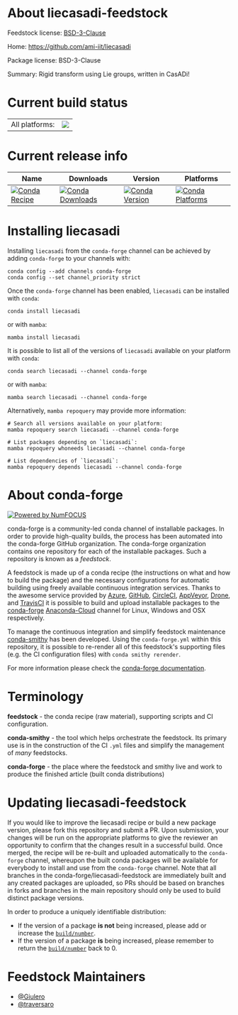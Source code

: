 About liecasadi-feedstock
=========================

Feedstock license: [BSD-3-Clause](https://github.com/conda-forge/liecasadi-feedstock/blob/main/LICENSE.txt)

Home: https://github.com/ami-iit/liecasadi

Package license: BSD-3-Clause

Summary: Rigid transform using Lie groups, written in CasADi!

Current build status
====================


<table><tr><td>All platforms:</td>
    <td>
      <a href="https://dev.azure.com/conda-forge/feedstock-builds/_build/latest?definitionId=19727&branchName=main">
        <img src="https://dev.azure.com/conda-forge/feedstock-builds/_apis/build/status/liecasadi-feedstock?branchName=main">
      </a>
    </td>
  </tr>
</table>

Current release info
====================

| Name | Downloads | Version | Platforms |
| --- | --- | --- | --- |
| [![Conda Recipe](https://img.shields.io/badge/recipe-liecasadi-green.svg)](https://anaconda.org/conda-forge/liecasadi) | [![Conda Downloads](https://img.shields.io/conda/dn/conda-forge/liecasadi.svg)](https://anaconda.org/conda-forge/liecasadi) | [![Conda Version](https://img.shields.io/conda/vn/conda-forge/liecasadi.svg)](https://anaconda.org/conda-forge/liecasadi) | [![Conda Platforms](https://img.shields.io/conda/pn/conda-forge/liecasadi.svg)](https://anaconda.org/conda-forge/liecasadi) |

Installing liecasadi
====================

Installing `liecasadi` from the `conda-forge` channel can be achieved by adding `conda-forge` to your channels with:

```
conda config --add channels conda-forge
conda config --set channel_priority strict
```

Once the `conda-forge` channel has been enabled, `liecasadi` can be installed with `conda`:

```
conda install liecasadi
```

or with `mamba`:

```
mamba install liecasadi
```

It is possible to list all of the versions of `liecasadi` available on your platform with `conda`:

```
conda search liecasadi --channel conda-forge
```

or with `mamba`:

```
mamba search liecasadi --channel conda-forge
```

Alternatively, `mamba repoquery` may provide more information:

```
# Search all versions available on your platform:
mamba repoquery search liecasadi --channel conda-forge

# List packages depending on `liecasadi`:
mamba repoquery whoneeds liecasadi --channel conda-forge

# List dependencies of `liecasadi`:
mamba repoquery depends liecasadi --channel conda-forge
```


About conda-forge
=================

[![Powered by
NumFOCUS](https://img.shields.io/badge/powered%20by-NumFOCUS-orange.svg?style=flat&colorA=E1523D&colorB=007D8A)](https://numfocus.org)

conda-forge is a community-led conda channel of installable packages.
In order to provide high-quality builds, the process has been automated into the
conda-forge GitHub organization. The conda-forge organization contains one repository
for each of the installable packages. Such a repository is known as a *feedstock*.

A feedstock is made up of a conda recipe (the instructions on what and how to build
the package) and the necessary configurations for automatic building using freely
available continuous integration services. Thanks to the awesome service provided by
[Azure](https://azure.microsoft.com/en-us/services/devops/), [GitHub](https://github.com/),
[CircleCI](https://circleci.com/), [AppVeyor](https://www.appveyor.com/),
[Drone](https://cloud.drone.io/welcome), and [TravisCI](https://travis-ci.com/)
it is possible to build and upload installable packages to the
[conda-forge](https://anaconda.org/conda-forge) [Anaconda-Cloud](https://anaconda.org/)
channel for Linux, Windows and OSX respectively.

To manage the continuous integration and simplify feedstock maintenance
[conda-smithy](https://github.com/conda-forge/conda-smithy) has been developed.
Using the ``conda-forge.yml`` within this repository, it is possible to re-render all of
this feedstock's supporting files (e.g. the CI configuration files) with ``conda smithy rerender``.

For more information please check the [conda-forge documentation](https://conda-forge.org/docs/).

Terminology
===========

**feedstock** - the conda recipe (raw material), supporting scripts and CI configuration.

**conda-smithy** - the tool which helps orchestrate the feedstock.
                   Its primary use is in the construction of the CI ``.yml`` files
                   and simplify the management of *many* feedstocks.

**conda-forge** - the place where the feedstock and smithy live and work to
                  produce the finished article (built conda distributions)


Updating liecasadi-feedstock
============================

If you would like to improve the liecasadi recipe or build a new
package version, please fork this repository and submit a PR. Upon submission,
your changes will be run on the appropriate platforms to give the reviewer an
opportunity to confirm that the changes result in a successful build. Once
merged, the recipe will be re-built and uploaded automatically to the
`conda-forge` channel, whereupon the built conda packages will be available for
everybody to install and use from the `conda-forge` channel.
Note that all branches in the conda-forge/liecasadi-feedstock are
immediately built and any created packages are uploaded, so PRs should be based
on branches in forks and branches in the main repository should only be used to
build distinct package versions.

In order to produce a uniquely identifiable distribution:
 * If the version of a package **is not** being increased, please add or increase
   the [``build/number``](https://docs.conda.io/projects/conda-build/en/latest/resources/define-metadata.html#build-number-and-string).
 * If the version of a package **is** being increased, please remember to return
   the [``build/number``](https://docs.conda.io/projects/conda-build/en/latest/resources/define-metadata.html#build-number-and-string)
   back to 0.

Feedstock Maintainers
=====================

* [@Giulero](https://github.com/Giulero/)
* [@traversaro](https://github.com/traversaro/)

